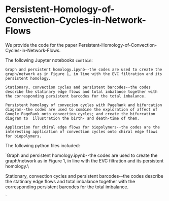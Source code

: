 # Persistent-Homology-of-Convection-Cycles-in-Network-Flows
We provide the code for the paper Persistent-Homology-of-Convection-Cycles-in-Network-Flows. 

The following Jupyter notebooks `contain`:

`Graph and persistent homology.ipynb--the codes are used to create the graph/network as in Figure 1, in line with the EVC filtration and its persistent homology.`

`Stationary, convection cycles and persistent barcodes--the codes describe the statinary edge flows and total imbalance together with the corresponding persistent barcodes for the total imbalance.
`

`Persistent homology of convecion cycles with PageRank and bifurcation diagram--the codes are used to combine the exploration of affect of Google PageRank onto convection cycles; and create the bifurcation diagram to  illustration the birth- and death-time of them.
`

`Application for chiral edge flows for biopolymers--the codes are the interesting application of convection cycles onto chiral edge flows for biopolymers.`

The following python files included:

`Graph and persistent homology.ipynb--the codes are used to create the graph/network as in Figure 1, in line with the EVC filtration and its persistent homology.\\

Stationary, convection cycles and persistent barcodes--the codes describe the statinary edge flows and total imbalance together with the corresponding persistent barcodes for the total imbalance.

`

